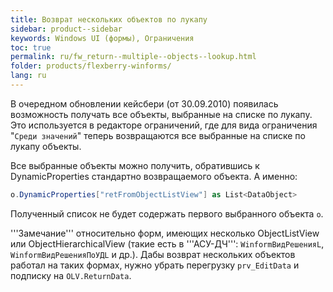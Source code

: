 ```yaml
---
title: Возврат нескольких объектов по лукапу
sidebar: product--sidebar
keywords: Windows UI (формы), Ограничения
toc: true
permalink: ru/fw_return--multiple--objects--lookup.html
folder: products/flexberry-winforms/
lang: ru
---
```


В очередном обновлении кейсбери (от 30.09.2010) появилась возможность получать все объекты, выбранные на списке по лукапу.
Это используется в редакторе ограничений, где для вида ограничения "`Среди значений`" теперь возвращаются все выбранные на списке по лукапу объекты.


Все выбранные объекты можно получить, обратившись к DynamicProperties стандартно возвращаемого объекта. А именно:
```cs
o.DynamicProperties["retFromObjectListView"] as List<DataObject>
```

Полученный список не будет содержать первого выбранного объекта `o`.


'''Замечание''' относительно форм, имеющих несколько ObjectListView или ObjectHierarchicalView (такие есть в '''АСУ-ДЧ''': `WinformВидРешенияL`, `WinformВидРешенияПоУДL` и др.). Дабы возврат нескольких объектов работал на таких формах, нужно убрать перегрузку `prv_EditData` и подписку на `OLV.ReturnData`.